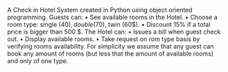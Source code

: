 A Check in Hotel System created in Python using object oriented programming.
Guests can:
•	See available rooms in the Hotel.
•	Choose a room type: single (40$), double (70$), twin (60$).
•	Discount 15% if a total price is bigger than 500 $.
The Hotel can:
•	Issues a bill when guest check out.
•	Display available rooms.
•	Take request on rom type basis by verifying rooms availability.
For simplicity we assume that any guest can book any amount of rooms (but less that the amount of available rooms) and only of one type.
